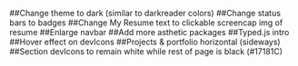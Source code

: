 ##Change theme to dark (similar to darkreader colors)
##Change status bars to badges
##Change My Resume text to clickable screencap img of resume
##Enlarge navbar
##Add more asthetic packages
##Typed.js intro
##Hover effect on devIcons
##Projects & portfolio horizontal (sideways)
##Section devIcons to remain white while rest of page is black (#17181C)